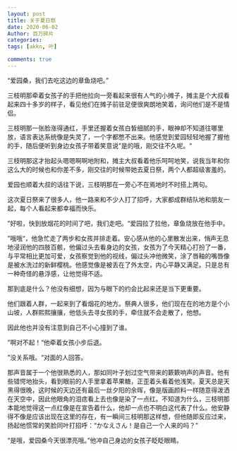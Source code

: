 ```yaml
---
layout: post
title: 关于夏日祭
date: 2020-06-02
Author: 百万碎片
categories: 
tags: [akkn, 叶]

comments: true
--- 
```


“爱园桑，我们去吃这边的章鱼烧吧。”

三枝明那牵着女孩子的手把他拉向一旁看起来很有人气的小摊子，摊主是个大叔看起来四十多岁的样子，看见他们在摊子前驻足便很爽朗地笑着，询问他们是不是情侣。

三枝明那一张脸涨得通红，手里还握着女孩白皙细腻的手，眼神却不知道往哪里放，语言表达系统像是失灵了，一个字都憋不出来。他感觉到爱园轻轻地握了握他的手，随后便听到身边女孩子带着笑意说”是的哦，刚交往不久呢。“

三枝明那这才抬起头嗯嗯啊啊地附和，摊主大叔看着他乐呵呵地笑，说我当年和你这么大的时候也和你差不多，刚交往的时候带她去夏日祭，两个人都超级害羞的。

爱园也顺着大叔的话往下说，三枝明那在一旁心不在焉地时不时搭上两句。

这次夏日祭来了很多人，他一路来和不少人打了招呼，大家都成群结队地和朋友一起，每个人看起来都幸福而快乐。

”好啦，快到放烟花的时间了吧，我们走吧。“爱园拉了拉他，章鱼烧放在他手中。

”哦哦“，他急忙走了两步和女孩并排走着。安心感从他的心里散发出来，悄声无息地浸润他的四肢百骸，他偏过头去看身边的女孩，女孩为了今天精心打扮了一番，与平常相比更加可爱，女孩察觉到他的视线，偏过头冲他微笑，涂了唇釉的嘴唇像是被水洗过的新鲜樱桃。他感觉像是被丢在了外太空，内心平静又满足。只是总有一种奇怪的悬浮感，让他觉得不适。

那到底是什么？他没有细想，因为与眼下的约会比起来还是当下更重要。

他们跟着人群，一起来到了看烟花的地方。祭典人很多，他们现在在的地方是个小山坡，人群熙熙攘攘，他低头去寻女孩的手，牵住就不会走散了，他想。

因此他也并没有注意到自己不小心撞到了谁。

”啊对不起！“他牵着女孩小步后退。

”没关系哦。“对面的人回答。

那声音属于一个他很熟悉的人，那如同叶子划过空气带来的簌簌响声的声音。他有些错愕地抬头，看到眼前的人手里拿着苹果糖，正歪着头看着他浅笑。夏天总是天黑得很晚，这时候的天边还有最后一丝夕阳的余晖，像是版画颜料一样随意得泼洒在天空中，因此他眼角的泪痣看上去也像是染了一点红。不知道为什么，三枝明那本能地觉得这一点红像是在宣告着什么，他却一点也不明白这代表了什么。他安静得不像是应该出现在这里的存在，有一瞬间三枝明那这样想，但他随即反应过来，扬起他惯常的笑脸同叶打招呼：“かなえさん！是自己一个人来的吗？”

“是哦，爱园桑今天很漂亮哦。”他冲自己身边的女孩子眨眨眼睛。